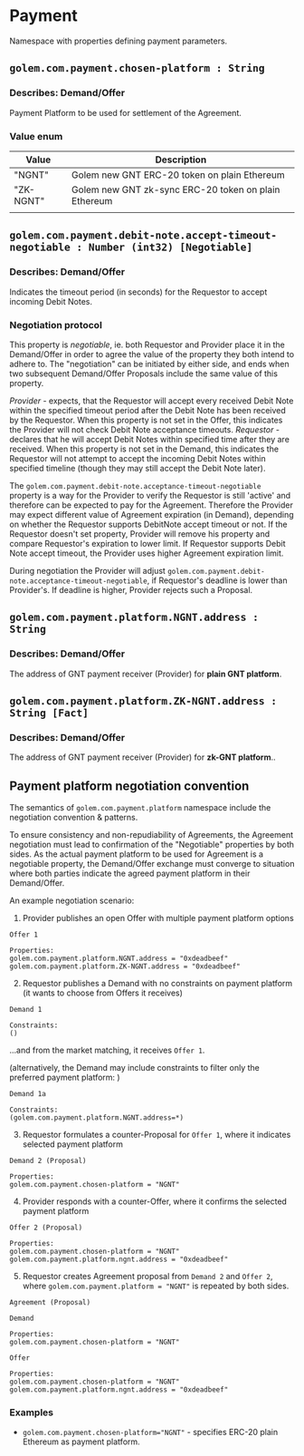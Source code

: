 # Payment
Namespace with properties defining payment parameters. 

## `golem.com.payment.chosen-platform : String`

### Describes: Demand/Offer

Payment Platform to be used for settlement of the Agreement.

### Value enum
| Value     | Description                                          |
| --------- | ---------------------------------------------------- |
| "NGNT"    | Golem new GNT ERC-20 token on plain Ethereum         |
| "ZK-NGNT" | Golem new GNT zk-sync ERC-20 token on plain Ethereum |
|           |                                                      |

## `golem.com.payment.debit-note.accept-timeout-negotiable : Number (int32) [Negotiable]` 

### Describes: Demand/Offer

Indicates the timeout period (in seconds) for the Requestor to accept incoming Debit Notes.

### Negotiation protocol

This property is *negotiable*, ie. both Requestor and Provider place it in the Demand/Offer in order to agree the value of the property they both intend to adhere to. The "negotiation" can be initiated by either side, and ends when two subsequent Demand/Offer Proposals include the same value of this property.

*Provider* - expects, that the Requestor will accept every received Debit Note within the specified timeout period after the Debit Note has been received by the Requestor. When this property is not set in the Offer, this indicates the Provider will not check Debit Note acceptance timeouts.
*Requestor* - declares that he will accept Debit Notes within specified time after they are received. When this property is not set in the Demand, this indicates the Requestor will not attempt to accept the incoming Debit Notes within specified timeline (though they may still accept the Debit Note later).

The `golem.com.payment.debit-note.acceptance-timeout-negotiable` property is a way for the Provider to verify the Requestor is still 'active' and therefore can be expected to pay for the Agreement. Therefore the Provider may expect different value of Agreement expiration (in Demand), depending on whether the Requestor supports DebitNote accept timeout or not. If the Requestor doesn't set property, Provider will remove his property and compare Requestor's expiration to lower limit. If Requestor supports Debit Note accept timeout, the Provider uses higher Agreement expiration limit.

During negotiation the Provider will adjust `golem.com.payment.debit-note.acceptance-timeout-negotiable`, if Requestor's deadline is lower than Provider's. If deadline is higher, Provider rejects such a Proposal.

## `golem.com.payment.platform.NGNT.address : String`

### Describes: Demand/Offer

The address of GNT payment receiver (Provider) for **plain GNT platform**.

## `golem.com.payment.platform.ZK-NGNT.address : String [Fact]`

### Describes: Demand/Offer

The address of GNT payment receiver (Provider) for **zk-GNT platform**..

## Payment platform negotiation convention

The semantics of `golem.com.payment.platform` namespace include the negotiation convention & patterns. 

To ensure consistency and non-repudiability of Agreements, the Agreement negotiation must lead to confirmation of the "Negotiable" properties by both sides. As the actual payment platform to be used for Agreement is a negotiable property, the Demand/Offer exchange must converge to situation where both parties indicate the agreed payment platform in their Demand/Offer.

An example negotiation scenario:

1. Provider publishes an open Offer with multiple payment platform options 
```
Offer 1

Properties:
golem.com.payment.platform.NGNT.address = "0xdeadbeef"
golem.com.payment.platform.ZK-NGNT.address = "0xdeadbeef"
```

2. Requestor publishes a Demand with no constraints on payment platform (it wants to choose from Offers it receives)

```
Demand 1

Constraints:
()
```
...and from the market matching, it receives `Offer 1`.

(alternatively, the Demand may include constraints to filter only the preferred payment platform: )
```
Demand 1a

Constraints:
(golem.com.payment.platform.NGNT.address=*)
```

3. Requestor formulates a counter-Proposal for `Offer 1`, where it indicates selected payment platform
```
Demand 2 (Proposal)

Properties:
golem.com.payment.chosen-platform = "NGNT"
```

4. Provider responds with a counter-Offer, where it confirms the selected payment platform
```
Offer 2 (Proposal)

Properties:
golem.com.payment.chosen-platform = "NGNT"
golem.com.payment.platform.ngnt.address = "0xdeadbeef"
```

5. Requestor creates Agreement proposal from `Demand 2` and `Offer 2`, where `golem.com.payment.platform = "NGNT"` is repeated by both sides. 
```
Agreement (Proposal)

Demand

Properties:
golem.com.payment.chosen-platform = "NGNT"

Offer

Properties:
golem.com.payment.chosen-platform = "NGNT"
golem.com.payment.platform.ngnt.address = "0xdeadbeef"

```

### **Examples**
* `golem.com.payment.chosen-platform="NGNT"` - specifies ERC-20 plain Ethereum as payment platform.
